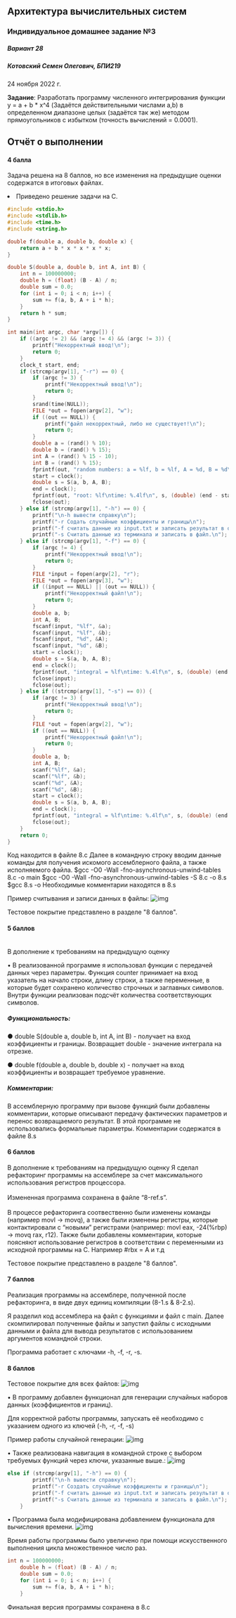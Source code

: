 ## Архитектура вычислительных систем
### Индивидуальное домашнее задание №3
##### Вариант 28


##### Котовский Семен Олегович, БПИ219
24 ноября 2022 г.



<b>Задание</b>: Разработать программу численного интегрирования функции y = a + b * x^4 (Задаётся действительными числами a,b) в определенном диапазоне целых (задаётся так же) методом прямоугольников с избытком (точность вычислений = 0.0001).

## Отчёт о выполнении

#### 4	балла
Задача решена на 8 баллов, но все изменения на предыдущие оценки содержатся в итоговых файлах.
<li>	Приведено решение задачи на C.</li>

```c
#include <stdio.h>
#include <stdlib.h>
#include <time.h>
#include <string.h>

double f(double a, double b, double x) {
    return a + b * x * x * x * x;
}

double S(double a, double b, int A, int B) {
    int n = 100000000;
    double h = (float) (B - A) / n;
    double sum = 0.0;
    for (int i = 0; i < n; i++) {
        sum += f(a, b, A + i * h);
    }
    return h * sum;
}

int main(int argc, char *argv[]) {
    if ((argc != 2) && (argc != 4) && (argc != 3)) {
        printf("Некорректный ввод!\n");
        return 0;
    }
    clock_t start, end;
    if (strcmp(argv[1], "-r") == 0) {
        if (argc != 3) {
            printf("Некорректный ввод!\n");
            return 0;
        }
        srand(time(NULL));
        FILE *out = fopen(argv[2], "w");
        if ((out == NULL)) {
            printf("файл некорректный, либо не существует!\n");
            return 0;
        }
        double a = (rand() % 10);
        double b = (rand() % 15);
        int A = (rand() % 15 - 10);
        int B = (rand() % 15);
        fprintf(out, "random numbers: a = %lf, b = %lf, A = %d, B = %d\n", a, b, A, B);
        start = clock();
        double s = S(a, b, A, B);
        end = clock();
        fprintf(out, "root: %lf\ntime: %.4lf\n", s, (double) (end - start) / (CLOCKS_PER_SEC));
        fclose(out);
    } else if (strcmp(argv[1], "-h") == 0) {
        printf("\n-h вывести справку\n");
        printf("-r Содать случайные коэффициенты и границы\n");
        printf("-f считать данные из input.txt и записать результат в output.txt\n");
        printf("-s Считать данные из терминала и записать в файл.\n");
    } else if (strcmp(argv[1], "-f") == 0) {
        if (argc != 4) {
            printf("Некорректный ввод!\n");
            return 0;
        }
        FILE *input = fopen(argv[2], "r");
        FILE *out = fopen(argv[3], "w");
        if ((input == NULL) || (out == NULL)) {
            printf("Некорректный файл!\n");
            return 0;
        }
        double a, b;
        int A, B;
        fscanf(input, "%lf", &a);
        fscanf(input, "%lf", &b);
        fscanf(input, "%d", &A);
        fscanf(input, "%d", &B);
        start = clock();
        double s = S(a, b, A, B);
        end = clock();
        fprintf(out, "integral = %lf\ntime: %.4lf\n", s, (double) (end - start) / (CLOCKS_PER_SEC));
        fclose(input);
        fclose(out);
    } else if ((strcmp(argv[1], "-s") == 0)) {
        if (argc != 3) {
            printf("Некорректный ввод!\n");
            return 0;
        }
        FILE *out = fopen(argv[2], "w");
        if ((out == NULL)) {
            printf("Некорректный файл!\n");
            return 0;
        }
        double a, b;
        int A, B;
        scanf("%lf", &a);
        scanf("%lf", &b);
        scanf("%d", &A);
        scanf("%d", &B);
        start = clock();
        double s = S(a, b, A, B);
        end = clock();
        fprintf(out, "integral = %lf\ntime: %.4lf\n", s, (double) (end - start) / (CLOCKS_PER_SEC));
        fclose(out);
    }
    return 0;
}


```

Код находится в файле 8.c
Далее в командную строку вводим данные команды для получения искомого ассемблерного файла, а также исполняемого файла.
$gcc -O0 -Wall -fno-asynchronous-unwind-tables 8.c -o main
$gcc -O0 -Wall -fno-asynchronous-unwind-tables -S 8.c -o 8.s
$gcc 8.s -o
Необходимые комментарии находятся в 8.s

Пример считывания и записи данных в файлы:
![img](pics/p1.png)


Тестовое покрытие представлено в разделе "8 баллов".

#### 5	баллов
<br>
В дополнение к требованиям на предыдущую оценку

•	В реализованной программе я использовал функции с передачей данных через параметры.
Функция counter принимает на вход указатель на начало строки, длину строки,
а также переменные, в которые будет сохранено количество строчных и заглавных символов.
Внутри функции реализован подсчёт количества соответствующих символов.


##### Функциональность:
●	double S(double a, double b, int A, int B) - получает на вход коэффициенты и границы.
Возвращает double - значение интеграла на отрезке.

●	double f(double a, double b, double x)  - получает на вход коэффициенты и возвращает требуемое уравнение.

##### Комментарии:
В ассемблерную программу при вызове функций были добавлены
комментарии, которые описывают передачу фактических параметров и перенос возвращаемого результат.
В этой программе не использовались формальные параметры.
Комментарии содержатся в файле 8.s

#### 6 баллов
В дополнение к требованиям на предыдущую оценку
Я сделал рефакторинг программы на ассемблере за счет максимального использования регистров процессора. <br> <br> Измененная программа сохранена в файле “8-ref.s”. <br><br> В процессе рефакторинга соотвественно были изменены команды (например movl -> movq), а также были изменены регистры, которые контактировали с “новыми” регистрами (например: movl eax, -24(%rbp) -> movq rax, r12).
Также были добавлены комментарии, которые поясняют использование регистров в соответствии с переменными из исходной программы на С. Например #rbx = A и т.д

Тестовое покрытие представлено в разделе "8 баллов".

#### 7 баллов

Реализация программы на ассемблере, полученной после рефакторинга, в виде двух единиц компиляции (8-1.s & 8-2.s).

Я разделил код ассемблера на файл с функциями и файл с main. Далее скомпилировал полученные файлы и запустил файлы с исходными данными и файла для вывода результатов с использованием аргументов командной строки.

Программа работает с ключами -h, -f, -r, -s.


#### 8 баллов

Тестовое покрытие для всех файлов:
![img](pics/p2.png)


• В программу добавлен функционал для генерации случайных наборов данных (коэффициентов и границ).

Для корректной работы программы, запускать её необходимо с указанием одного из ключей (-h, -r, -f, -s)


Пример работы случайной генерации:
![img](pics/p3.png)

• Также реализована навигация в командной строке с выбором требуемых функций через ключи, указанные выше.:
![img](pics/p5.png)
```c
else if (strcmp(argv[1], "-h") == 0) {
        printf("\n-h вывести справку\n");
        printf("-r Создать случайные коэффициенты и границы\n");
        printf("-f считать данные из input.txt и записать результат в output.txt\n");
        printf("-s Считать данные из терминала и записать в файл.\n");
    } 
```

• Программа была модифицирована добавлением функционала для вычисления времени.
![img](pics/p4.png)

Время работы программы было увеличено при помощи искусственного выполнения цикла множественное число раз.
```c
int n = 100000000;
    double h = (float) (B - A) / n;
    double sum = 0.0;
    for (int i = 0; i < n; i++) {
        sum += f(a, b, A + i * h);
    }
```

Финальная версия программы сохранена в 8.c
